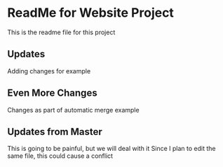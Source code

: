 # ReadMe for Website Project

This is the readme file for this project

## Updates

Adding changes for example

## Even More Changes

Changes as part of automatic merge example

## Updates from Master

This is going to be painful, but we will deal with it
Since I plan to edit the same file, this could cause a conflict

